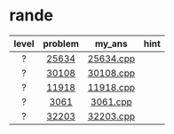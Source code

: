# rande
| level | problem | my_ans | hint |
| :--: | :--: | :--: | :--: |
| ? | [25634](https://www.acmicpc.net/problem/25634) | [25634.cpp](./25634/25634.cpp) |  |
| ? | [30108](https://www.acmicpc.net/problem/30108) | [30108.cpp](./30108/30108.cpp) |  |
| ? | [11918](https://www.acmicpc.net/problem/11918) | [11918.cpp](./11918/11918.cpp) |  |
| ? | [3061](https://www.acmicpc.net/problem/3061) | [3061.cpp](./3061/3061.cpp) |  |
| ? | [32203](https://www.acmicpc.net/problem/32203) | [32203.cpp](./32203/32203.cpp) |  |
